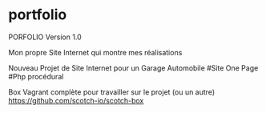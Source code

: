 # portfolio
PORFOLIO Version 1.0

Mon propre Site Internet qui montre mes réalisations

Nouveau Projet de Site Internet pour un Garage Automobile 
#Site One Page
#Php procédural

Box Vagrant complète pour travailler sur le projet (ou un autre) https://github.com/scotch-io/scotch-box
